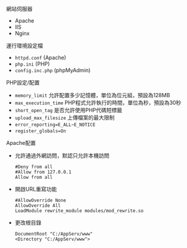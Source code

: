 網站伺服器
* Apache
* IIS
* Nginx

運行環境設定檔
* `httpd.conf` (Apache)
* `php.ini` (PHP)
* `config.inc.php` (phpMyAdmin)

PHP設定/配置
* `memory_limit` 允許配置多少記憶體，單位為位元組，預設為128MB
* `max_execution_time` PHP程式允許執行的時間，單位為秒，預設為30秒
* `short_open_tag` 是否允許使用PHP代碼短標籤
* `upload_max_filesize` 上傳檔案的最大限制
* `error_reporting=E_ALL~E_NOTICE`
* `register_globals=On`

Apache配置
- 允許通過外網訪問，默認只允許本機訪問
	```
	#Deny from all
	#Allow from 127.0.0.1
	Allow from all
	```
- 開啟URL重寫功能
	```
	#AllowOverride None
	AllowOverride All
	LoadModule rewrite_module modules/mod_rewrite.so
	```
- 更改根目錄
	```
	DocumentRoot "C:/AppServ/www"
	<Directory "C:/AppServ/www">
	```